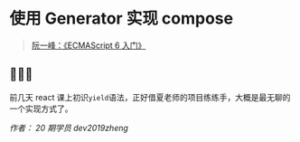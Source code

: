 # 使用 Generator 实现 compose

> [阮一峰：《ECMAScript 6 入门》](https://es6.ruanyifeng.com/#docs/generator)

## 🤣🤣🤣

前几天 react 课上初识`yield`语法，正好借夏老师的项目练练手，大概是最无聊的一个实现方式了。

_作者： 20 期学员 dev2019zheng_
